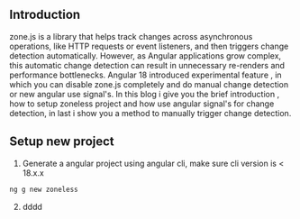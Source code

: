 ## Introduction 

zone.js is a library that helps track changes across asynchronous operations, like HTTP requests or event listeners, and then triggers change detection automatically. However, as Angular applications grow complex, this automatic change detection can result in unnecessary re-renders and performance bottlenecks. Angular 18 introduced experimental feature , in which you can disable zone.js completely and do manual change detection or new angular use signal's. In this blog i give you the brief introduction , how to setup zoneless project and how use angular signal's for change detection, in last i show you a method to manually trigger change detection.

## Setup new project

1. Generate a angular project using angular cli, make sure cli version is < 18.x.x 

```bash
ng g new zoneless
```

2. dddd
